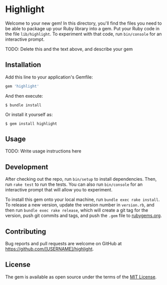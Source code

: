 # Highlight

Welcome to your new gem! In this directory, you'll find the files you need to be able to package up your Ruby library into a gem. Put your Ruby code in the file `lib/highlight`. To experiment with that code, run `bin/console` for an interactive prompt.

TODO: Delete this and the text above, and describe your gem

## Installation

Add this line to your application's Gemfile:

```ruby
gem 'highlight'
```

And then execute:

    $ bundle install

Or install it yourself as:

    $ gem install highlight

## Usage

TODO: Write usage instructions here

## Development

After checking out the repo, run `bin/setup` to install dependencies. Then, run `rake test` to run the tests. You can also run `bin/console` for an interactive prompt that will allow you to experiment.

To install this gem onto your local machine, run `bundle exec rake install`. To release a new version, update the version number in `version.rb`, and then run `bundle exec rake release`, which will create a git tag for the version, push git commits and tags, and push the `.gem` file to [rubygems.org](https://rubygems.org).

## Contributing

Bug reports and pull requests are welcome on GitHub at https://github.com/[USERNAME]/highlight.


## License

The gem is available as open source under the terms of the [MIT License](https://opensource.org/licenses/MIT).

